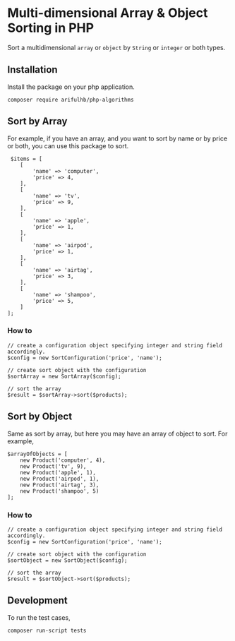 # Multi-dimensional Array & Object Sorting in PHP
Sort a multidimensional `array` or `object` by `String` or `integer` or both types. 

## Installation
Install the package on your php application.
```
composer require arifulhb/php-algorithms
```

## Sort by Array
For example, if you have an array, and you want to sort by name or by price or both,
you can use this package to sort.

```
 $items = [
    [
        'name' => 'computer',
        'price' => 4,
    ],
    [
        'name' => 'tv',
        'price' => 9,
    ],
    [
        'name' => 'apple',
        'price' => 1,
    ],
    [
        'name' => 'airpod',
        'price' => 1,
    ],
    [
        'name' => 'airtag',
        'price' => 3,
    ],
    [
        'name' => 'shampoo',
        'price' => 5,
    ]
];
```

### How to
```
// create a configuration object specifying integer and string field accordingly.
$config = new SortConfiguration('price', 'name');

// create sort object with the configuration
$sortArray = new SortArray($config);

// sort the array
$result = $sortArray->sort($products);
```

## Sort by Object
Same as sort by array, but here you may have an array of object to sort. For example,

```
$arrayOfObjects = [
    new Product('computer', 4),
    new Product('tv', 9),
    new Product('apple', 1),
    new Product('airpod', 1),
    new Product('airtag', 3),
    new Product('shampoo', 5)
];
```

### How to
```
// create a configuration object specifying integer and string field accordingly.
$config = new SortConfiguration('price', 'name');

// create sort object with the configuration
$sortObject = new SortObject($config);

// sort the array
$result = $sortObject->sort($products);
```

## Development
To run the test cases,
```
composer run-script tests
```
